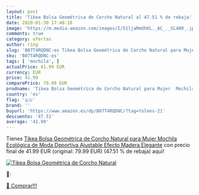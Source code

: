 ```yaml
---
layout: post
title: 'Tikea Bolsa Geométrica de Corcho Natural al 47.51 % de rebaja'
date: 2020-01-30 17:48:18
image: 'https://m.media-amazon.com/images/I/51ljaMmOhKL._AC_._SL400_.jpg'
comments: true
category: ofertas
author: ring
slug: 'B07T4RQDNC-es Tikea Bolsa Geométrica de Corcho Natural para Mujer...'
sku: 'B07T4RQDNC-es'
tags: [ 'mochila', ]
actualPrice: 41.99 EUR
currency: EUR
price: 41.99
comparePrice: 79.99 EUR
prodname: 'Tikea Bolsa Geométrica de Corcho Natural para Mujer  Mochila Ecológica de Moda Deportiva  Ajustable  Efecto Madera  Elegante'
country: 'es'
flag: '🇪🇸'
brand: ''
buyurl: 'https://www.amazon.es/dp/B07T4RQDNC/?tag=tolees-21'
descuento: '47.51'
average: '41.99'
---
```


Tienes [Tikea Bolsa Geométrica de Corcho Natural para Mujer  Mochila Ecológica de Moda Deportiva  Ajustable  Efecto Madera  Elegante](https://www.amazon.es/dp/B07T4RQDNC/?tag=tolees-21) con precio final de  41.99 EUR (original: 79.99 EUR) (47.51 %  de rebaja) aqui!

[![Tikea Bolsa Geométrica de Corcho Natural](https://m.media-amazon.com/images/I/51ljaMmOhKL._AC_._SL400_.jpg)](https://www.amazon.es/dp/B07T4RQDNC/?tag=tolees-21)

🔎:


[🛒 Comprar!!!](https://www.amazon.es/dp/B07T4RQDNC/?tag=tolees-21)
